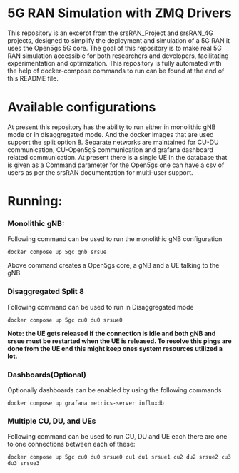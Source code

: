 # 5G RAN Simulation with ZMQ Drivers
This repository is an excerpt from the srsRAN_Project and srsRAN_4G projects, designed to simplify the deployment and simulation of a 5G RAN it uses the Open5gs 5G core. The goal of this repository is to make real 5G RAN simulation accessible for both researchers and developers, facilitating experimentation and optimization. This repository is fully automated with the help of docker-compose commands to run can be found at the end of this README file.

# Available configurations
At present this repository has the ability to run either in monolithic gNB mode or in disaggregated mode. And the docker images that are used support the split option 8. Separate networks are maintained for CU-DU communication, CU-Open5gS communication and grafana dashboard related communication. At present there is a single UE in the database that is given as a Command parameter for the Open5gs one can have a csv of users as per the srsRAN documentation for multi-user support.

# Running:

### Monolithic gNB:
Following command can be used to run the monolithic gNB configuration
```
docker compose up 5gc gnb srsue
```
Above command creates a Open5gs core, a gNB and a UE talking to the gNB.
### Disaggregated Split 8
Following command can be used to run in Disaggregated mode
```
docker compose up 5gc cu0 du0 srsue0
```
**Note: the UE gets released if the connection is idle and both gNB and srsue must be restarted when the UE is released. To resolve this pings are done from the UE end this might keep ones system resources utilized a lot.**
### Dashboards(Optional)
Optionally dashboards can be enabled by using the following commands
```
docker compose up grafana metrics-server influxdb
```
### Multiple CU, DU, and UEs
Following command can be used to run CU, DU and UE each there are one to one connections between each of these:
```
docker compose up 5gc cu0 du0 srsue0 cu1 du1 srsue1 cu2 du2 srsue2 cu3 du3 srsue3
```